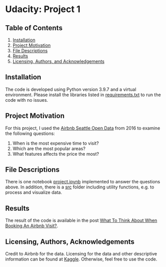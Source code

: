 # Udacity: Project 1


## Table of Contents

1. [Installation](#installation)
2. [Project Motivation](#project_motivation)
3. [File Descriptions](#file_descriptions)
4. [Results](#results)
5. [Licensing, Authors, and Acknowledgements](#licensing)


## Installation <a name="installation"></a>

The code is developed using Python version 3.9.7 and a virtual environment. Please install the libraries listed in [requirements.txt](https://github.com/hqmG/airbnb/blob/main/requirements.txt) to run the code with no issues.


## Project Motivation<a name="project_motivation"></a>

For this project, I used the [Airbnb Seattle Open Data](https://www.kaggle.com/datasets/airbnb/seattle) from 2016 to examine the following questions:

1. When is the most expensive time to visit?
2. Which are the most popular areas?
3. What features affects the price the most?


## File Descriptions <a name="file_descriptions"></a>

There is one notebook [project.ipynb](https://github.com/hqmG/airbnb/blob/main/notebooks/project.ipynb) implemented to answer the questions above. In addition, there is a [src](https://github.com/hqmG/airbnb/tree/main/src) folder including utility functions, e.g. to process and visualize data.


## Results<a name="results"></a>

The result of the code is available in the post [What To Think About When Booking An Airbnb Visit?](https://medium.com/@hqm.gronvall/what-to-think-about-when-booking-an-airbnb-visit-f92ef4b2499b).


## Licensing, Authors, Acknowledgements<a name="licensing"></a>

Credit to Airbnb for the data. Licensing for the data and other descriptive information can be found at [Kaggle](https://www.kaggle.com/datasets/airbnb/seattle). Otherwise, feel free to use the code.
